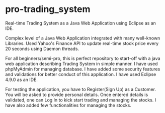 # pro-trading_system
Real-time Trading System as a Java Web Application using Eclipse as an IDE.

Complex level of a Java Web Application integrated with many well-known Libraries. Used Yahoo's Finance API to update real-time stock price every 20 seconds using Daemon threads. 

For all beginners/semi-pro, this is perfect repository to start-off with a java web application describing Trading System in simple manner. I have used phpMyAdmin for managing database. I have added some security features and validations for better conduct of this application. I have used Eclipse 4.9.0 as an IDE. 

For testing the application, you have to Register(Sign Up) as a Customer. You will be asked to provide personal details. Once entered details is validated, one can Log In to kick start trading and managing the stocks. I have also added few functionalities for managing the stocks.

